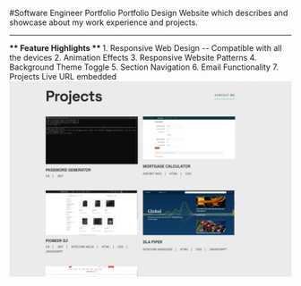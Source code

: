 #Software Engineer Portfolio
Portfolio Design Website which describes and showcase about my work experience and projects.
<hr>
<b> ** Feature Highlights ** </b>
1. Responsive Web Design -- Compatible with all the devices
2. Animation Effects
3. Responsive Website Patterns
4. Background Theme Toggle
5. Section Navigation
6. Email Functionality
7. Projects Live URL embedded
<img src="./assets/images/portfolio_website.jpg" alt="Portfolio_website">